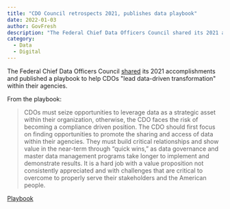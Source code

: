 ```yaml
---
title: "CDO Council retrospects 2021, publishes data playbook"
date: 2022-01-03
author: GovFresh
description: "The Federal Chief Data Officers Council shared its 2021 accomplishments and published a playbook to help CDOs “lead data-driven transformation” within their agencies."
category:
  - Data
  - Digital
---
```


The Federal Chief Data Officers Council [shared](https://www.cdo.gov/news/celebrating-2021/) its 2021 accomplishments and published a playbook to help CDOs "lead data-driven transformation" within their agencies.

From the playbook:

> CDOs must seize opportunities to leverage data as a strategic asset within their
organization, otherwise, the CDO faces the risk of becoming a compliance driven
position. The CDO should first focus on finding opportunities to promote
the sharing and access of data within their agencies. They must build critical
relationships and show value in the near-term through “quick wins,” as data
governance and master data management programs take longer to implement
and demonstrate results. It is a hard job with a value proposition not consistently
appreciated and with challenges that are critical to overcome to properly serve their stakeholders and the American people.

[Playbook](https://resources.data.gov/assets/documents/CDO_Playbook_2021.pdf)